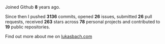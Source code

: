 Joined Github **8** years ago.

Since then I pushed **3136** commits, opened **26** issues, submitted **26** pull requests, received **263** stars across **78** personal projects and contributed to **19** public repositories.

Find out more about me on [lukasbach.com](https://lukasbach.com)
